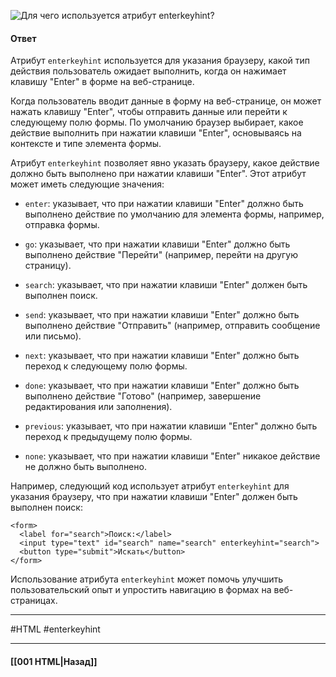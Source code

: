 ![Для чего используется атрибут `enterkeyhint`?](https://youtu.be/J6CgOSKFOlw?t=256)

#### Ответ

Атрибут `enterkeyhint` используется для указания браузеру, какой тип действия пользователь ожидает выполнить, когда он нажимает клавишу "Enter" в форме на веб-странице.

Когда пользователь вводит данные в форму на веб-странице, он может нажать клавишу "Enter", чтобы отправить данные или перейти к следующему полю формы. По умолчанию браузер выбирает, какое действие выполнить при нажатии клавиши "Enter", основываясь на контексте и типе элемента формы.

Атрибут `enterkeyhint` позволяет явно указать браузеру, какое действие должно быть выполнено при нажатии клавиши "Enter". Этот атрибут может иметь следующие значения:

- `enter`: указывает, что при нажатии клавиши "Enter" должно быть выполнено действие по умолчанию для элемента формы, например, отправка формы.
    
- `go`: указывает, что при нажатии клавиши "Enter" должно быть выполнено действие "Перейти" (например, перейти на другую страницу).
    
- `search`: указывает, что при нажатии клавиши "Enter" должен быть выполнен поиск.
    
- `send`: указывает, что при нажатии клавиши "Enter" должно быть выполнено действие "Отправить" (например, отправить сообщение или письмо).
    
- `next`: указывает, что при нажатии клавиши "Enter" должно быть переход к следующему полю формы.
    
- `done`: указывает, что при нажатии клавиши "Enter" должно быть выполнено действие "Готово" (например, завершение редактирования или заполнения).
    
- `previous`: указывает, что при нажатии клавиши "Enter" должно быть переход к предыдущему полю формы.
    
- `none`: указывает, что при нажатии клавиши "Enter" никакое действие не должно быть выполнено.
    

Например, следующий код использует атрибут `enterkeyhint` для указания браузеру, что при нажатии клавиши "Enter" должен быть выполнен поиск:


```
<form>
  <label for="search">Поиск:</label>
  <input type="text" id="search" name="search" enterkeyhint="search">
  <button type="submit">Искать</button>
</form>
```

Использование атрибута `enterkeyhint` может помочь улучшить пользовательский опыт и упростить навигацию в формах на веб-страницах.

___
#HTML #enterkeyhint

___

#### [[001 HTML|Назад]]